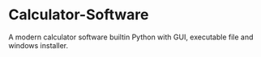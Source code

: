 # Calculator-Software
A modern calculator software builtin Python with GUI, executable file and windows installer.

